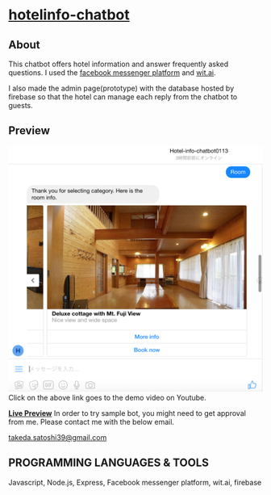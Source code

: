 # [hotelinfo-chatbot](http://m.me/1064445920364706)

## About

This chatbot offers hotel information and answer frequently asked questions. I used the [facebook messenger platform](https://messenger.fb.com/) and [wit.ai](https://wit.ai/).

I also made the admin page(prototype) with the database hosted by firebase so that the hotel can manage each reply from the chatbot to guests.

## Preview

[![Demo video on Youtube](sample.jpg)](https://youtu.be/ORwCbk6wgos)
Click on the above link goes to the demo video on Youtube.

**[Live Preview](http://m.me/1064445920364706)**
In order to try sample bot, you might need to get approval from me. Please contact me with the below email.

takeda.satoshi39@gmail.com



## PROGRAMMING LANGUAGES & TOOLS

Javascript, Node.js, Express, Facebook messenger platform, wit.ai, firebase